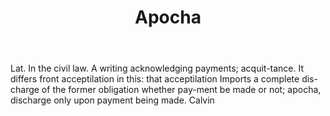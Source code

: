 ---
title: Apocha
permalink: "/definitions/apocha.html"
body: 'Lat. In the civil law. A writing acknowledging payments; acquit-tance. It differs
  front acceptilation in this: that acceptilation Imports a complete dis-charge of
  the former obligation whether pay-ment be made or not; apocha, discharge only upon
  payment being made. Calvin'
published_at: '2018-07-07'
layout: post
---